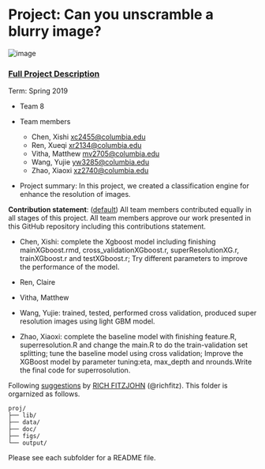 # Project: Can you unscramble a blurry image? 
![image](figs/example.png)

### [Full Project Description](doc/project3_desc.md)

Term: Spring 2019

+ Team 8
+ Team members
	+ Chen, Xishi xc2455@columbia.edu
	+ Ren, Xueqi xr2134@columbia.edu
	+ Vitha, Matthew mv2705@columbia.edu
	+ Wang, Yujie yw3285@columbia.edu
	+ Zhao, Xiaoxi xz2740@columbia.edu

+ Project summary: In this project, we created a classification engine for enhance the resolution of images. 
	
**Contribution statement**: ([default](doc/a_note_on_contributions.md)) All team members contributed equally in all stages of this project. All team members approve our work presented in this GitHub repository including this contributions statement. 

+ Chen, Xishi: complete the Xgboost model including finishing mainXGboost.rmd, cross_validationXGboost.r, superResolutionXG.r, trainXGboost.r and testXGboost.r; Try different parameters to improve the performance of the model.

+ Ren, Claire 

+ Vitha, Matthew 

+ Wang, Yujie: trained, tested, performed cross validation, produced super resolution images using light GBM model. 

+ Zhao, Xiaoxi: complete the baseline model with finishing feature.R, superresolution.R and change the main.R to do the train-validation set splitting; tune the baseline model using cross validation; Improve the XGBoost model by parameter tuning:eta, max_depth and nrounds.Write the final code for superrosolution.

Following [suggestions](http://nicercode.github.io/blog/2013-04-05-projects/) by [RICH FITZJOHN](http://nicercode.github.io/about/#Team) (@richfitz). This folder is orgarnized as follows.

```
proj/
├── lib/
├── data/
├── doc/
├── figs/
└── output/
```

Please see each subfolder for a README file.
